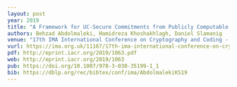 ```yaml
---
layout: post
year: 2019
title: "A Framework for UC-Secure Commitments from Publicly Computable Smooth Projective Hashing"
authors: Behzad Abdolmaleki, Hamidreza Khoshakhlagh, Daniel Slamanig
venue: "17th IMA International Conference on Cryptography and Coding - IMACC 2019"
vurl: https://ima.org.uk/11167/17th-ima-international-conference-on-cryptography-and-coding/
pdf: http://eprint.iacr.org/2019/1063.pdf
web: http://eprint.iacr.org/2019/1063
pub: https://doi.org/10.1007/978-3-030-35199-1_1
bib: https://dblp.org/rec/bibtex/conf/ima/AbdolmalekiKS19
---
```



